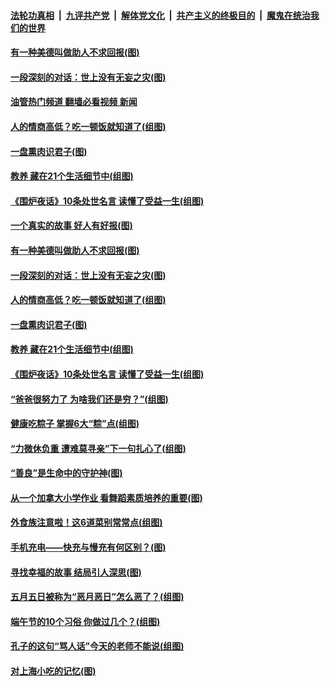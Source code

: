 ####  [法轮功真相](../../../../basic/blob/master/README.md?t=06061831) &nbsp;|&nbsp; [九评共产党](../../../../9ping.md/blob/master/README.md?t=06061831) &nbsp;|&nbsp; [解体党文化](../../../../jtdwh.md/blob/master/README.md?t=06061831)  &nbsp;|&nbsp; [共产主义的终极目的](../../../../gczydzjmd.md/blob/master/README.md?t=06061831) &nbsp;|&nbsp; [魔鬼在统治我们的世界](../../../../mgztzwmdsj.md/blob/master/README.md?t=06061831) 

#### [有一种美德叫做助人不求回报(图)](../pages/p8/1008299.md?t=06061831) 

#### [一段深刻的对话：世上没有无妄之灾(图)](../pages/p8/1008131.md?t=06061831) 

#### [油管热门频道 翻墙必看视频 新闻](http://45.76.130.85:81/youtube.html?06061831)

#### [人的情商高低？吃一顿饭就知道了(组图)](../pages/p8/1007121.md?t=06061831) 

#### [一盘熏肉识君子(图)](../pages/p8/1008142.md?t=06061831) 

#### [教养 藏在21个生活细节中(组图)](../pages/p8/1007117.md?t=06061831) 

#### [《围炉夜话》10条处世名言 读懂了受益一生(组图)](../pages/p8/1008261.md?t=06061831) 

#### [一个真实的故事 好人有好报(图)](../pages/p8/1007973.md?t=06061831) 

#### [有一种美德叫做助人不求回报(图)](../pages/p8/1008299.md?t=06061831) 

#### [一段深刻的对话：世上没有无妄之灾(图)](../pages/p8/1008131.md?t=06061831) 

#### [人的情商高低？吃一顿饭就知道了(组图)](../pages/p8/1007121.md?t=06061831) 

#### [一盘熏肉识君子(图)](../pages/p8/1008142.md?t=06061831) 

#### [教养 藏在21个生活细节中(组图)](../pages/p8/1007117.md?t=06061831) 

#### [《围炉夜话》10条处世名言 读懂了受益一生(组图)](../pages/p8/1008261.md?t=06061831) 

#### [“爸爸很努力了 为啥我们还是穷？”(组图)](../pages/p8/1008170.md?t=06061831) 

#### [健康吃粽子 掌握6大“粽”点(组图)](../pages/p8/1008258.md?t=06061831) 

#### [“力微休负重 遭难莫寻亲”下一句扎心了(组图)](../pages/p8/1007115.md?t=06061831) 

#### [“善良”是生命中的守护神(图)](../pages/p8/1008125.md?t=06061831) 

#### [从一个加拿大小学作业 看舞蹈素质培养的重要(图)](../pages/p8/1008182.md?t=06061831) 

#### [外食族注意啦！这6道菜别常常点(组图)](../pages/p8/1006653.md?t=06061831) 

#### [手机充电——快充与慢充有何区别？(图)](../pages/p8/1007977.md?t=06061831) 

#### [寻找幸福的故事 结局引人深思(图)](../pages/p8/1008043.md?t=06061831) 

#### [五月五日被称为“恶月恶日”怎么恶了？(组图)](../pages/p8/1008031.md?t=06061831) 

#### [端午节的10个习俗 你做过几个？(组图)](../pages/p8/1008022.md?t=06061831) 


#### [孔子的这句“骂人话”今天的老师不能说(组图)](../pages/p8/1007914.md?t=06061831) 

#### [对上海小吃的记忆(图)](../pages/p8/1006532.md?t=06061831) 

<img src='http://gfw-breaker.win/goodnews/indexes/p8.md' width='0px' height='0px'/>
